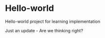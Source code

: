 # Hello-world
Hello-world project for learning implementation 

Just an update - Are we thinking right?
